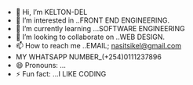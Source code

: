 - 👋 Hi, I’m KELTON-DEL
- 👀 I’m interested in ..FRONT END ENGINEERING.
- 🌱 I’m currently learning ...SOFTWARE ENGINEERING
- 💞️ I’m looking to collaborate on ..WEB DESIGN.
- 📫 How to reach me ..EMAIL; nasitsikel@gmail.com
-  MY WHATSAPP  NUMBER_(+254)0111237896
- 😄 Pronouns: ...
- ⚡ Fun fact: ...I LIKE CODING

<!---
KELTON-DEL/KELTON-DEL is a ✨ special ✨ repository because its `README.md` (this file) appears on your GitHub profile.
You can click the Preview link to take a look at your changes.
--->
